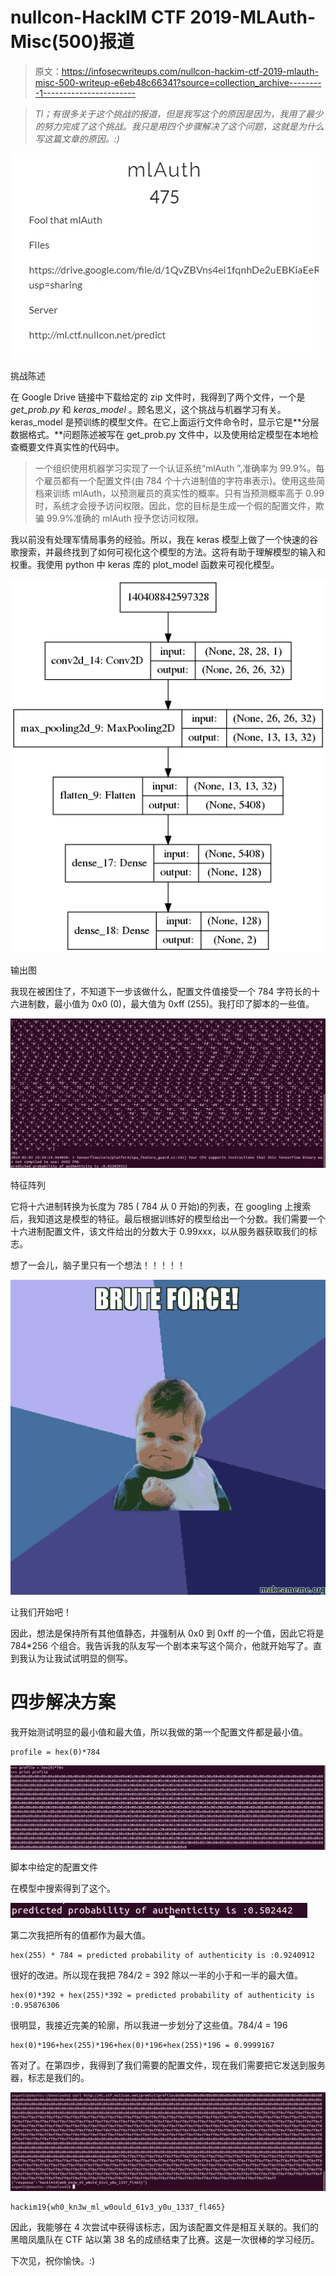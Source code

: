 # nullcon-HackIM CTF 2019-MLAuth-Misc(500)报道

> 原文：<https://infosecwriteups.com/nullcon-hackim-ctf-2019-mlauth-misc-500-writeup-e6eb48c66341?source=collection_archive---------1----------------------->

> *Tl；有很多关于这个挑战的报道，但是我写这个的原因是因为，我用了最少的努力完成了这个挑战。我只是用四个步骤解决了这个问题，这就是为什么写这篇文章的原因。:)*

![](img/aea48b199033710090a56d6039df6c26.png)

挑战陈述

在 Google Drive 链接中下载给定的 zip 文件时，我得到了两个文件，一个是 *get_prob.py* 和 *keras_model* 。顾名思义，这个挑战与机器学习有关。keras_model 是预训练的模型文件。在它上面运行文件命令时，显示它是**分层数据格式。**问题陈述被写在 get_prob.py 文件中，以及使用给定模型在本地检查概要文件真实性的代码中。

> 一个组织使用机器学习实现了一个认证系统“mlAuth ”,准确率为 99.9%。每个雇员都有一个配置文件(由 784 个十六进制值的字符串表示)。使用这些简档来训练 mlAuth，以预测雇员的真实性的概率。只有当预测概率高于 0.99 时，系统才会授予访问权限。因此，您的目标是生成一个假的配置文件，欺骗 99.9%准确的 mlAuth 授予您访问权限。

我以前没有处理军情局事务的经验。所以，我在 keras 模型上做了一个快速的谷歌搜索，并最终找到了如何可视化这个模型的方法。这将有助于理解模型的输入和权重。我使用 python 中 keras 库的 plot_model 函数来可视化模型。

![](img/3da5943ed2a62e9f2f5a314dc8dc166b.png)

输出图

我现在被困住了，不知道下一步该做什么，配置文件值接受一个 784 字符长的十六进制数，最小值为 0x0 (0)，最大值为 0xff (255)。我打印了脚本的一些值。

![](img/a4fbd65b782844de101882747492175b.png)

特征阵列

它将十六进制转换为长度为 785 ( 784 从 0 开始)的列表，在 googling 上搜索后，我知道这是模型的特征。最后根据训练好的模型给出一个分数。我们需要一个十六进制配置文件，该文件给出的分数大于 0.99xxx，以从服务器获取我们的标志。

想了一会儿，脑子里只有一个想法！！！！！

![](img/8ce6757d7439040cd59c917a172ad147.png)

让我们开始吧！

因此，想法是保持所有其他值静态，并强制从 0x0 到 0xff 的一个值，因此它将是 784*256 个组合。我告诉我的队友写一个剧本来写这个简介，他就开始写了。直到我认为让我试试明显的侧写。

# 四步解决方案

我开始测试明显的最小值和最大值，所以我做的第一个配置文件都是最小值。

```
profile = hex(0)*784
```

![](img/339fd932e41ff6514a5a02926c43f493.png)

脚本中给定的配置文件

在模型中搜索得到了这个。

![](img/6128e9949c56342ad2217c885ea6a0bb.png)

第二次我把所有的值都作为最大值。

```
hex(255) * 784 = predicted probability of authenticity is :0.9240912
```

很好的改进。所以现在我把 784/2 = 392 除以一半的小于和一半的最大值。

```
hex(0)*392 + hex(255)*392 = predicted probability of authenticity is :0.95876306
```

很明显，我接近完美的轮廓，所以我进一步划分了这些值。784/4 = 196

```
hex(0)*196+hex(255)*196+hex(0)*196+hex(255)*196 = 0.9999167
```

答对了。在第四步，我得到了我们需要的配置文件，现在我们需要把它发送到服务器，标志是我们的。

![](img/a863001490e7aff0f769f88a547323a1.png)

```
hackim19{wh0_kn3w_ml_w0ould_61v3_y0u_1337_fl465}
```

因此，我能够在 4 次尝试中获得该标志，因为该配置文件是相互关联的。我们的黑暗凤凰队在 CTF 站以第 38 名的成绩结束了比赛。这是一次很棒的学习经历。

下次见，祝你愉快。:)